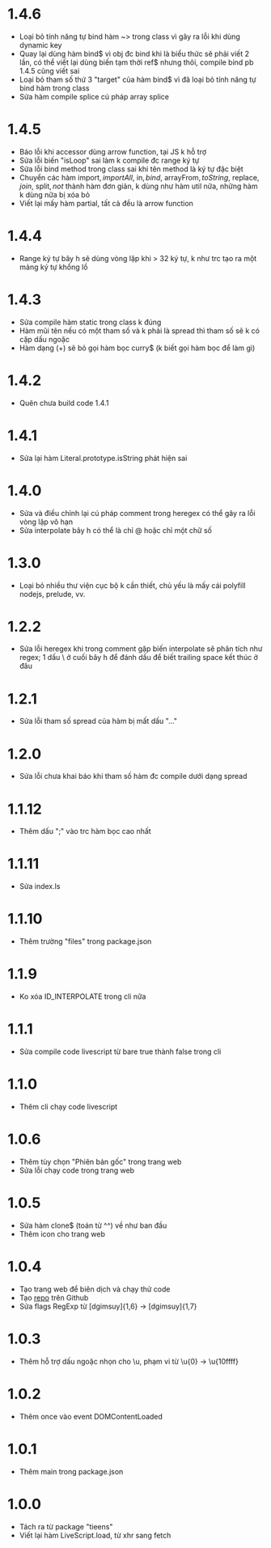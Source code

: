 # 1.4.6
- Loại bỏ tính năng tự bind hàm ~> trong class vì gây ra lỗi khi dùng dynamic key
- Quay lại dùng hàm bind$ vì obj đc bind khi là biểu thức sẽ phải viết 2 lần, có thể viết lại dùng biến tạm thời ref$ nhưng thôi, compile bind pb 1.4.5 cũng viết sai
- Loại bỏ tham số thứ 3 "target" của hàm bind$ vì đã loại bỏ tính năng tự bind hàm trong class
- Sửa hàm compile splice cú pháp array splice

# 1.4.5
- Báo lỗi khi accessor dùng arrow function, tại JS k hỗ trợ
- Sửa lỗi biến "isLoop" sai làm k compile đc range ký tự
- Sửa lỗi bind method trong class sai khi tên method là ký tự đặc biệt
- Chuyển các hàm import$, importAll$, in$, bind$, arrayFrom$, toString$, replace$, join$, split$, not$ thành hàm đơn giản, k dùng như hàm util nữa, những hàm k dùng nữa bị xóa bỏ
- Viết lại mấy hàm partial, tất cả đều là arrow function

# 1.4.4
- Range ký tự bây h sẽ dùng vòng lặp khi > 32 ký tự, k như trc tạo ra một mảng ký tự khổng lồ

# 1.4.3
- Sửa compile hàm static trong class k đúng
- Hàm mũi tên nếu có một tham số và k phải là spread thì tham số sẽ k có cặp dấu ngoặc
- Hàm dạng (+) sẽ bỏ gọi hàm bọc curry$ (k biết gọi hàm bọc để làm gì)

# 1.4.2
- Quên chưa build code 1.4.1

# 1.4.1
- Sửa lại hàm Literal.prototype.isString phát hiện sai

# 1.4.0
- Sửa và điều chỉnh lại cú pháp comment trong heregex có thể gây ra lỗi vòng lặp vô hạn
- Sửa interpolate bây h có thể là chỉ @ hoặc chỉ một chữ số

# 1.3.0
- Loại bỏ nhiều thư viện cục bộ k cần thiết, chủ yếu là mấy cái polyfill nodejs, prelude, vv.

# 1.2.2
- Sửa lỗi heregex khi trong comment gặp biến interpolate sẽ phân tích như regex; 1 dấu \ ở cuối bây h để đánh dấu để biết trailing space kết thúc ở đâu

# 1.2.1
- Sửa lỗi tham số spread của hàm bị mất dấu "..."

# 1.2.0
- Sửa lỗi chưa khai báo khi tham số hàm đc compile dưới dạng spread

# 1.1.12
- Thêm dấu ";" vào trc hàm bọc cao nhất

# 1.1.11
- Sửa index.ls

# 1.1.10
- Thêm trường "files" trong package.json

# 1.1.9
- Ko xóa ID_INTERPOLATE trong cli nữa

# 1.1.1
- Sửa compile code livescript từ bare true thành false trong cli

# 1.1.0
- Thêm cli chạy code livescript

# 1.0.6
- Thêm tùy chọn "Phiên bản gốc" trong trang web
- Sửa lỗi chạy code trong trang web

# 1.0.5
- Sửa hàm clone$ (toán tử ^^) về như ban đầu
- Thêm icon cho trang web

# 1.0.4
- Tạo trang web để biên dịch và chạy thử code
- Tạo [repo](https://github.com/tiencoffee/livescript2) trên Github
- Sửa flags RegExp từ [dgimsuy]{1,6} -> [dgimsuy]{1,7}

# 1.0.3
- Thêm hỗ trợ dấu ngoặc nhọn cho \u, phạm vi từ \u{0} -> \u{10ffff}

# 1.0.2
- Thêm once vào event DOMContentLoaded

# 1.0.1
- Thêm main trong package.json

# 1.0.0
- Tách ra từ package "tieens"
- Viết lại hàm LiveScript.load, từ xhr sang fetch
